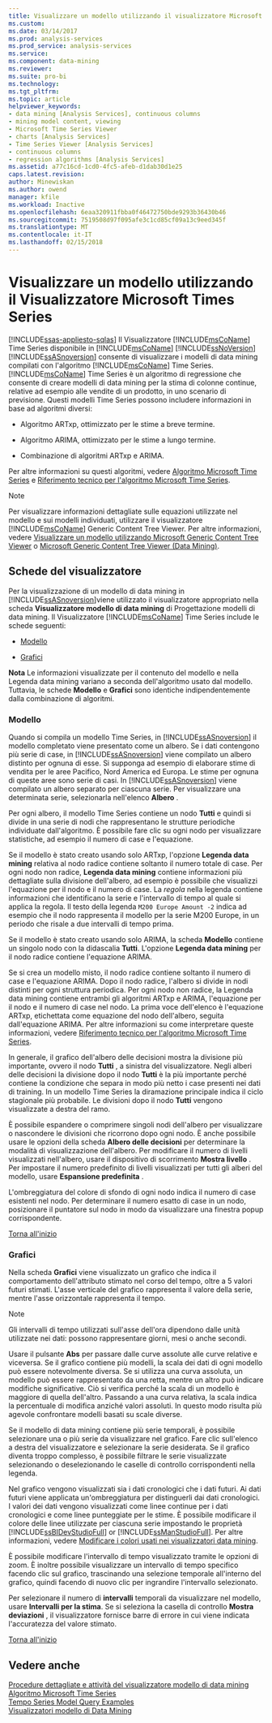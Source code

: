 ```yaml
---
title: Visualizzare un modello utilizzando il visualizzatore Microsoft Time Series | Documenti Microsoft
ms.custom: 
ms.date: 03/14/2017
ms.prod: analysis-services
ms.prod_service: analysis-services
ms.service: 
ms.component: data-mining
ms.reviewer: 
ms.suite: pro-bi
ms.technology: 
ms.tgt_pltfrm: 
ms.topic: article
helpviewer_keywords:
- data mining [Analysis Services], continuous columns
- mining model content, viewing
- Microsoft Time Series Viewer
- charts [Analysis Services]
- Time Series Viewer [Analysis Services]
- continuous columns
- regression algorithms [Analysis Services]
ms.assetid: a77c16cd-1cd0-4fc5-afeb-d1dab30d1e25
caps.latest.revision: 
author: Minewiskan
ms.author: owend
manager: kfile
ms.workload: Inactive
ms.openlocfilehash: 6eaa320911fbba0f46472750bde9293b36430b46
ms.sourcegitcommit: 7519508d97f095afe3c1cd85cf09a13c9eed345f
ms.translationtype: MT
ms.contentlocale: it-IT
ms.lasthandoff: 02/15/2018
---
```

# <a name="browse-a-model-using-the-microsoft-time-series-viewer"></a>Visualizzare un modello utilizzando il Visualizzatore Microsoft Times Series
[!INCLUDE[ssas-appliesto-sqlas](../../includes/ssas-appliesto-sqlas.md)]
Il Visualizzatore [!INCLUDE[msCoName](../../includes/msconame-md.md)] Time Series disponibile in [!INCLUDE[msCoName](../../includes/msconame-md.md)] [!INCLUDE[ssNoVersion](../../includes/ssnoversion-md.md)] [!INCLUDE[ssASnoversion](../../includes/ssasnoversion-md.md)] consente di visualizzare i modelli di data mining compilati con l'algoritmo [!INCLUDE[msCoName](../../includes/msconame-md.md)] Time Series. [!INCLUDE[msCoName](../../includes/msconame-md.md)] Time Series è un algoritmo di regressione che consente di creare modelli di data mining per la stima di colonne continue, relative ad esempio alle vendite di un prodotto, in uno scenario di previsione. Questi modelli Time Series possono includere informazioni in base ad algoritmi diversi:  
  
-   Algoritmo ARTxp, ottimizzato per le stime a breve termine.  
  
-   Algoritmo ARIMA, ottimizzato per le stime a lungo termine.  
  
-   Combinazione di algoritmi ARTxp e ARIMA.  
  
 Per altre informazioni su questi algoritmi, vedere [Algoritmo Microsoft Time Series](../../analysis-services/data-mining/microsoft-time-series-algorithm.md) e [Riferimento tecnico per l'algoritmo Microsoft Time Series](../../analysis-services/data-mining/microsoft-time-series-algorithm-technical-reference.md).  
  
> [!NOTE]  
>  Per visualizzare informazioni dettagliate sulle equazioni utilizzate nel modello e sui modelli individuati, utilizzare il visualizzatore [!INCLUDE[msCoName](../../includes/msconame-md.md)] Generic Content Tree Viewer. Per altre informazioni, vedere [Visualizzare un modello utilizzando Microsoft Generic Content Tree Viewer](../../analysis-services/data-mining/browse-a-model-using-the-microsoft-generic-content-tree-viewer.md) o [Microsoft Generic Content Tree Viewer &#40;Data Mining&#41;](http://msdn.microsoft.com/library/751b4393-f6fd-48c1-bcef-bdca589ce34c).  
  
##  <a name="BKMK_ViewerTabs"></a> Schede del visualizzatore  
 Per la visualizzazione di un modello di data mining in [!INCLUDE[ssASnoversion](../../includes/ssasnoversion-md.md)]viene utilizzato il visualizzatore appropriato nella scheda **Visualizzatore modello di data mining** di Progettazione modelli di data mining. Il Visualizzatore [!INCLUDE[msCoName](../../includes/msconame-md.md)] Time Series include le schede seguenti:  
  
-   [Modello](#BKMK_Tree)  
  
-   [Grafici](#BKMK_Charts)  
  
 **Nota** Le informazioni visualizzate per il contenuto del modello e nella Legenda data mining variano a seconda dell'algoritmo usato dal modello. Tuttavia, le schede **Modello** e **Grafici** sono identiche indipendentemente dalla combinazione di algoritmi.  
  
###  <a name="BKMK_Tree"></a> Modello  
 Quando si compila un modello Time Series, in [!INCLUDE[ssASnoversion](../../includes/ssasnoversion-md.md)] il modello completato viene presentato come un albero. Se i dati contengono più serie di case, in [!INCLUDE[ssASnoversion](../../includes/ssasnoversion-md.md)] viene compilato un albero distinto per ognuna di esse. Si supponga ad esempio di elaborare stime di vendita per le aree Pacifico, Nord America ed Europa. Le stime per ognuna di queste aree sono serie di casi. In [!INCLUDE[ssASnoversion](../../includes/ssasnoversion-md.md)] viene compilato un albero separato per ciascuna serie. Per visualizzare una determinata serie, selezionarla nell'elenco **Albero** .  
  
 Per ogni albero, il modello Time Series contiene un nodo **Tutti** e quindi si divide in una serie di nodi che rappresentano le strutture periodiche individuate dall'algoritmo. È possibile fare clic su ogni nodo per visualizzare statistiche, ad esempio il numero di case e l'equazione.  
  
 Se il modello è stato creato usando solo ARTxp, l'opzione **Legenda data mining** relativa al nodo radice contiene soltanto il numero totale di case. Per ogni nodo non radice, **Legenda data mining** contiene informazioni più dettagliate sulla divisione dell'albero, ad esempio è possibile che visualizzi l'equazione per il nodo e il numero di case. La *regola* nella legenda contiene informazioni che identificano la serie e l'intervallo di tempo al quale si applica la regola. Il testo della legenda `M200 Europe Amount -2` indica ad esempio che il nodo rappresenta il modello per la serie M200 Europe, in un periodo che risale a due intervalli di tempo prima.  
  
 Se il modello è stato creato usando solo ARIMA, la scheda **Modello** contiene un singolo nodo con la didascalia **Tutti**. L'opzione **Legenda data mining** per il nodo radice contiene l'equazione ARIMA.  
  
 Se si crea un modello misto, il nodo radice contiene soltanto il numero di case e l'equazione ARIMA. Dopo il nodo radice, l'albero si divide in nodi distinti per ogni struttura periodica. Per ogni nodo non radice, la Legenda data mining contiene entrambi gli algoritmi ARTxp e ARIMA, l'equazione per il nodo e il numero di case nel nodo. La prima voce dell'elenco è l'equazione ARTxp, etichettata come equazione del nodo dell'albero, seguita dall'equazione ARIMA. Per altre informazioni su come interpretare queste informazioni, vedere [Riferimento tecnico per l'algoritmo Microsoft Time Series](../../analysis-services/data-mining/microsoft-time-series-algorithm-technical-reference.md).  
  
 In generale, il grafico dell'albero delle decisioni mostra la divisione più importante, ovvero il nodo **Tutti** , a sinistra del visualizzatore. Negli alberi delle decisioni la divisione dopo il nodo **Tutti** è la più importante perché contiene la condizione che separa in modo più netto i case presenti nei dati di training. In un modello Time Series la diramazione principale indica il ciclo stagionale più probabile. Le divisioni dopo il nodo **Tutti** vengono visualizzate a destra del ramo.  
  
 È possibile espandere o comprimere singoli nodi dell'albero per visualizzare o nascondere le divisioni che ricorrono dopo ogni nodo. È anche possibile usare le opzioni della scheda **Albero delle decisioni** per determinare la modalità di visualizzazione dell'albero. Per modificare il numero di livelli visualizzati nell'albero, usare il dispositivo di scorrimento **Mostra livello** . Per impostare il numero predefinito di livelli visualizzati per tutti gli alberi del modello, usare **Espansione predefinita** .  
  
 L'ombreggiatura del colore di sfondo di ogni nodo indica il numero di case esistenti nel nodo. Per determinare il numero esatto di case in un nodo, posizionare il puntatore sul nodo in modo da visualizzare una finestra popup corrispondente.  
  
 [Torna all'inizio](#BKMK_ViewerTabs)  
  
###  <a name="BKMK_Charts"></a> Grafici  
 Nella scheda **Grafici** viene visualizzato un grafico che indica il comportamento dell'attributo stimato nel corso del tempo, oltre a 5 valori futuri stimati. L'asse verticale del grafico rappresenta il valore della serie, mentre l'asse orizzontale rappresenta il tempo.  
  
> [!NOTE]  
>  Gli intervalli di tempo utilizzati sull'asse dell'ora dipendono dalle unità utilizzate nei dati: possono rappresentare giorni, mesi o anche secondi.  
  
 Usare il pulsante **Abs** per passare dalle curve assolute alle curve relative e viceversa. Se il grafico contiene più modelli, la scala dei dati di ogni modello può essere notevolmente diversa. Se si utilizza una curva assoluta, un modello può essere rappresentato da una retta, mentre un altro può indicare modifiche significative. Ciò si verifica perché la scala di un modello è maggiore di quella dell'altro. Passando a una curva relativa, la scala indica la percentuale di modifica anziché valori assoluti. In questo modo risulta più agevole confrontare modelli basati su scale diverse.  
  
 Se il modello di data mining contiene più serie temporali, è possibile selezionare una o più serie da visualizzare nel grafico. Fare clic sull'elenco a destra del visualizzatore e selezionare la serie desiderata. Se il grafico diventa troppo complesso, è possibile filtrare le serie visualizzate selezionando o deselezionando le caselle di controllo corrispondenti nella legenda.  
  
 Nel grafico vengono visualizzati sia i dati cronologici che i dati futuri. Ai dati futuri viene applicata un'ombreggiatura per distinguerli dai dati cronologici. I valori dei dati vengono visualizzati come linee continue per i dati cronologici e come linee punteggiate per le stime. È possibile modificare il colore delle linee utilizzate per ciascuna serie impostando le proprietà [!INCLUDE[ssBIDevStudioFull](../../includes/ssbidevstudiofull-md.md)] or [!INCLUDE[ssManStudioFull](../../includes/ssmanstudiofull-md.md)]. Per altre informazioni, vedere [Modificare i colori usati nei visualizzatori data mining](../../analysis-services/data-mining/change-the-colors-used-in-the-data-mining-viewer.md).  
  
 È possibile modificare l'intervallo di tempo visualizzato tramite le opzioni di zoom. È inoltre possibile visualizzare un intervallo di tempo specifico facendo clic sul grafico, trascinando una selezione temporale all'interno del grafico, quindi facendo di nuovo clic per ingrandire l'intervallo selezionato.  
  
 Per selezionare il numero di **intervalli** temporali da visualizzare nel modello, usare **Intervalli per la stima**. Se si seleziona la casella di controllo **Mostra deviazioni** , il visualizzatore fornisce barre di errore in cui viene indicata l'accuratezza del valore stimato.  
  
 [Torna all'inizio](#BKMK_ViewerTabs)  
  
## <a name="see-also"></a>Vedere anche  
 [Procedure dettagliate e attività del visualizzatore modello di data mining](../../analysis-services/data-mining/mining-model-viewer-tasks-and-how-tos.md)   
 [Algoritmo Microsoft Time Series](../../analysis-services/data-mining/microsoft-time-series-algorithm.md)   
 [Tempo Series Model Query Examples](../../analysis-services/data-mining/time-series-model-query-examples.md)   
 [Visualizzatori modello di Data Mining](../../analysis-services/data-mining/data-mining-model-viewers.md)  
  
  
